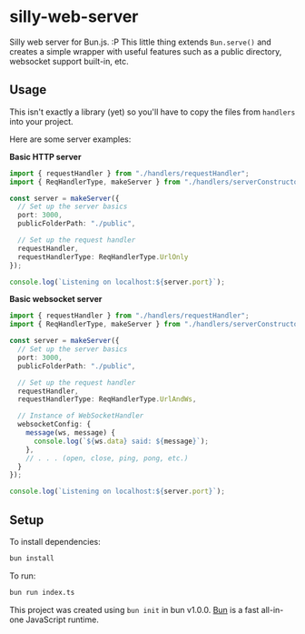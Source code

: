 # silly-web-server

Silly web server for Bun.js. :P 
This little thing extends `Bun.serve()` and creates a simple wrapper with useful features such as a public directory, websocket support built-in, etc.

## Usage

This isn't exactly a library (yet) so you'll have to copy the files from `handlers` into your project.

Here are some server examples:

**Basic HTTP server**
```ts
import { requestHandler } from "./handlers/requestHandler";
import { ReqHandlerType, makeServer } from "./handlers/serverConstructor";

const server = makeServer({
  // Set up the server basics
  port: 3000,
  publicFolderPath: "./public",

  // Set up the request handler
  requestHandler,
  requestHandlerType: ReqHandlerType.UrlOnly
});

console.log(`Listening on localhost:${server.port}`);
```

**Basic websocket server**
```ts
import { requestHandler } from "./handlers/requestHandler";
import { ReqHandlerType, makeServer } from "./handlers/serverConstructor";

const server = makeServer({
  // Set up the server basics
  port: 3000,
  publicFolderPath: "./public",

  // Set up the request handler
  requestHandler,
  requestHandlerType: ReqHandlerType.UrlAndWs,

  // Instance of WebSocketHandler
  websocketConfig: {
    message(ws, message) {
      console.log(`${ws.data} said: ${message}`);
    },
    // . . . (open, close, ping, pong, etc.)
  }
});

console.log(`Listening on localhost:${server.port}`);
```

## Setup

To install dependencies:

```bash
bun install
```

To run:

```bash
bun run index.ts
```

This project was created using `bun init` in bun v1.0.0. [Bun](https://bun.sh) is a fast all-in-one JavaScript runtime.
